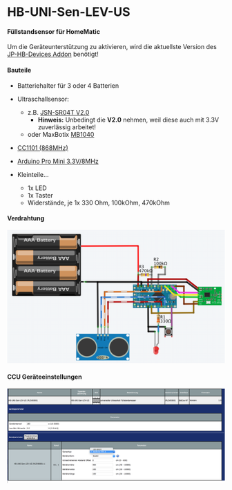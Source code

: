 # HB-UNI-Sen-LEV-US
#### Füllstandsensor für HomeMatic

Um die Geräteunterstützung zu aktivieren, wird die aktuellste Version des [JP-HB-Devices Addon](https://github.com/jp112sdl/JP-HB-Devices-addon/releases/latest) benötigt!

#### Bauteile
- Batteriehalter für 3 oder 4 Batterien
- Ultraschallsensor:
  - z.B. [JSN-SR04T V2.0](https://de.aliexpress.com/item/Integrated-Ultrasonic-Module-Distance-Measuring-Sensor-Module-Reversing-Radar-Waterproof/32312190912.html)
    - **Hinweis:** Unbedingt die **V2.0** nehmen, weil diese auch mit 3.3V zuverlässig arbeitet!
  - oder MaxBotix [MB1040](https://de.aliexpress.com/item/NEW-Mini-uav-obstacle-avoidance-ultrasonic-ranging-module-MB1040-High-Performance-Sonar-Range-Finder/32862912642.html)
  
- [CC1101 (868MHz)](https://de.aliexpress.com/item/CC1101-Wireless-Module-Long-Distance-Transmission-Antenna-868MHZ-M115-For-FSK-GFSK-ASK-OOK-MSK-64/32635393463.html) 
- [Arduino Pro Mini 3.3V/8MHz](https://de.aliexpress.com/item/Free-Shipping-1pcs-pro-mini-atmega328-Pro-Mini-328-Mini-ATMEGA328-3-3V-8MHz-for-Arduino/32342672626.html)
- Kleinteile...
  - 1x LED
  - 1x Taster
  - Widerstände, je 1x 330 Ohm, 100kOhm, 470kOhm

#### Verdrahtung
![wiring](Images/wiring.png)

#### CCU Geräteeinstellungen
![ccu_setting](Images/CCU_Einstellungen.png)

